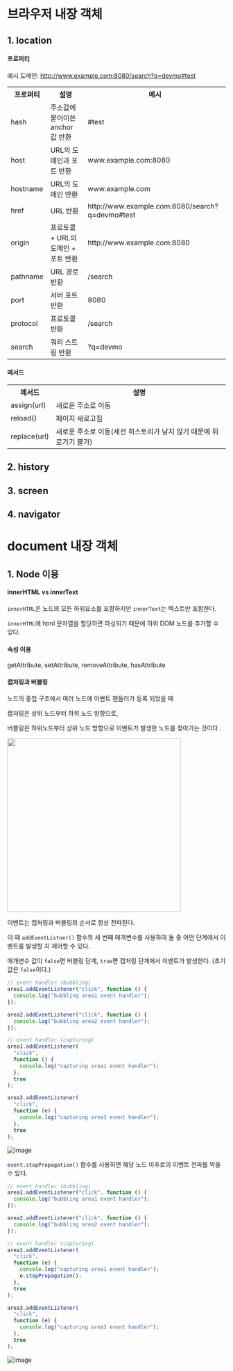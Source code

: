 # 브라우저 내장 객체

## 1. location

#### 프로퍼티

예시 도메인: http://www.example.com:8080/search?q=devmo#test

<table>
<tbody>
    <tr>
        <th>프로퍼티</th>
        <th>설명</th>
        <th>예시</th>
    </tr>
    <tr>
        <td>hash</td>
        <td>주소값에 붙어이쓴 anchor 값 반환</td>
        <td>#test</td>
    </tr>
    <tr>
        <td>host</td>
        <td>URL의 도메인과 포트 반환</td>
        <td>www.example.com:8080</td>
    </tr>
    <tr>
        <td>hostname</td>
        <td>URL의 도메인 반환</td>
        <td>www.example.com</td>
    </tr>
    <tr>
        <td>href</td>
        <td>URL 반환</td>
        <td>http://www.example.com:8080/search?q=devmo#test</td>
    </tr>
    <tr>
        <td>origin</td>
        <td>프로토콜 + URL의 도메인 + 포트 반환</td>
        <td>http://www.example.com:8080</td>
    </tr>
    <tr>
        <td>pathname</td>
        <td>URL 경로 반환</td>
        <td>/search</td>
    </tr>
    <tr>
        <td>port</td>
        <td>서버 포트 반환</td>
        <td>8080</td>
    </tr>
    <tr>
        <td>protocol</td>
        <td>프로토콜 반환</td>
        <td>/search</td>
    </tr>
    <tr>
        <td>search</td>
        <td>쿼리 스트링 반환</td>
        <td>?q=devmo</td>
    </tr>
</tbody>
</table>

#### 메서드

<table>
  <tbody>
    <tr>
      <th>메서드</th>
      <th>설명</th>
    </tr>
    <tr>
      <td>assign(url)</td>
      <td>새로운 주소로 이동</td>
    </tr>
    <tr>
      <td>reload()</td>
      <td>페이지 새로고침</td>
    </tr>
    <tr>
      <td>replace(url)</td>
      <td>새로운 주소로 이동(세션 히스토리가 남지 않기 때문에 뒤로가기 불가)</td>
    </tr>
  </tbody>
</table>

## 2. history

## 3. screen

## 4. navigator

# document 내장 객체

## 1. Node 이용

#### innerHTML vs innerText

`innerHTML`은 노드의 모든 하위요소를 포함하지만 `innerText`는 텍스트만 포함한다.

`innerHTML`에 html 문자열을 할당하면 파싱되기 때문에 하위 DOM 노드를 추가할 수 있다.

#### 속성 이용

getAttribute, setAttribute, removeAttribute, hasAttribute

#### 캡처링과 버블링

노드의 중첩 구조에서 여러 노드에 이벤트 핸들러가 등록 되었을 때

캡처링은 상위 노드부터 하위 노드 방향으로,

버블링은 하위노드부터 상위 노드 방향으로 이벤트가 발생한 노드를 찾아가는 것이다 .

<img src="https://github.com/user-attachments/assets/7006737a-1e82-47da-bdf0-f7d3e861beba" width="400px"
/>

이벤트는 캡처링과 버블링의 순서로 항상 전파된다.

이 때 `addEventListner()` 함수의 세 번째 매개변수를 사용하여
둘 중 어떤 단계에서 이벤트를 발생할 지 제어할 수 있다.

매개변수 값이 `false`면 버블링 단계, `true`면 캡처링 단계에서 이벤트가 발생한다. (초기값은 `false`이다.)

```js
// event handler (bubbling)
area1.addEventListener("click", function () {
  console.log("bubbling area1 event handler");
});

area2.addEventListener("click", function () {
  console.log("bubbling area2 event handler");
});

// event handler (capturing)
area1.addEventListener(
  "click",
  function () {
    console.log("capturing area1 event handler");
  },
  true
);

area3.addEventListener(
  "click",
  function (e) {
    console.log("capturing area3 event handler");
  },
  true
);
```

![image](https://github.com/user-attachments/assets/2c9ab133-a56b-4bd5-a293-128ce1acfb8a)

`event.stopPropagation()` 함수를 사용하면 해당 노드 이후로의 이벤트 전파를 막을 수 있다.

```js
// event handler (bubbling)
area1.addEventListener("click", function () {
  console.log("bubbling area1 event handler");
});

area2.addEventListener("click", function () {
  console.log("bubbling area2 event handler");
});

// event handler (capturing)
area1.addEventListener(
  "click",
  function (e) {
    console.log("capturing area1 event handler");
    e.stopPropagation();
  },
  true
);

area3.addEventListener(
  "click",
  function (e) {
    console.log("capturing area3 event handler");
  },
  true
);
```

![image](https://github.com/user-attachments/assets/697535a0-0d30-491b-9faa-94a37acc71cf)
